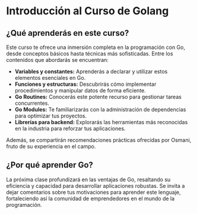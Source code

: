 # Introducción al Curso de Golang

## ¿Qué aprenderás en este curso?

Este curso te ofrece una inmersión completa en la programación con Go, desde conceptos básicos hasta técnicas más sofisticadas. Entre los contenidos que abordarás se encuentran:

- **Variables y constantes:** Aprenderás a declarar y utilizar estos elementos esenciales en Go.
- **Funciones y estructuras:** Descubrirás cómo implementar procedimientos y manipular datos de forma eficiente.
- **Go Routines:** Conocerás este potente recurso para gestionar tareas concurrentes.
- **Go Modules:** Te familiarizarás con la administración de dependencias para optimizar tus proyectos.
- **Librerías para backend:** Explorarás las herramientas más reconocidas en la industria para reforzar tus aplicaciones.

Además, se compartirán recomendaciones prácticas ofrecidas por Osmani, fruto de su experiencia en el campo.


## ¿Por qué aprender Go?

La próxima clase profundizará en las ventajas de Go, resaltando su eficiencia y capacidad para desarrollar aplicaciones robustas. Se invita a dejar comentarios sobre tus motivaciones para aprender este lenguaje, fortaleciendo así la comunidad de emprendedores en el mundo de la programación.
